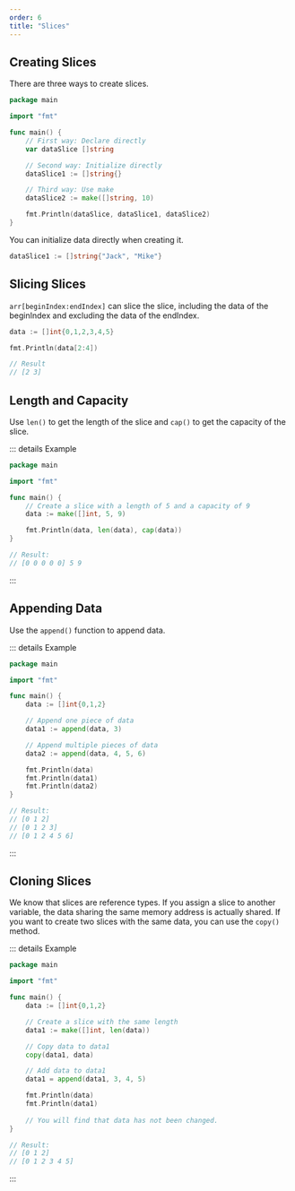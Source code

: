 ```yaml
---
order: 6
title: "Slices"
---
```


## Creating Slices

There are three ways to create slices.

```go
package main

import "fmt"

func main() {
	// First way: Declare directly
	var dataSlice []string

	// Second way: Initialize directly
	dataSlice1 := []string{}

	// Third way: Use make
	dataSlice2 := make([]string, 10)

	fmt.Println(dataSlice, dataSlice1, dataSlice2)
}
```

You can initialize data directly when creating it.

```go
dataSlice1 := []string{"Jack", "Mike"}
```

## Slicing Slices

`arr[beginIndex:endIndex]` can slice the slice, including the data of the beginIndex and excluding the data of the endIndex.

```go
data := []int{0,1,2,3,4,5}

fmt.Println(data[2:4])

// Result
// [2 3]
```

## Length and Capacity

Use `len()` to get the length of the slice and `cap()` to get the capacity of the slice.

::: details Example

```go
package main

import "fmt"

func main() {
	// Create a slice with a length of 5 and a capacity of 9
	data := make([]int, 5, 9)

	fmt.Println(data, len(data), cap(data))
}

// Result:
// [0 0 0 0 0] 5 9
```

:::

## Appending Data

Use the `append()` function to append data.

::: details Example

```go
package main

import "fmt"

func main() {
	data := []int{0,1,2}

	// Append one piece of data
	data1 := append(data, 3)

	// Append multiple pieces of data
	data2 := append(data, 4, 5, 6)

	fmt.Println(data)
	fmt.Println(data1)
	fmt.Println(data2)
}

// Result:
// [0 1 2]
// [0 1 2 3]
// [0 1 2 4 5 6]

```

:::

## Cloning Slices

We know that slices are reference types. If you assign a slice to another variable, the data sharing the same memory address is actually shared. If you want to create two slices with the same data, you can use the `copy()` method.

::: details Example

```go
package main

import "fmt"

func main() {
	data := []int{0,1,2}

	// Create a slice with the same length
	data1 := make([]int, len(data))

	// Copy data to data1
	copy(data1, data)

	// Add data to data1
	data1 = append(data1, 3, 4, 5)

	fmt.Println(data)
	fmt.Println(data1)
	
	// You will find that data has not been changed.
}

// Result:
// [0 1 2]
// [0 1 2 3 4 5]
```

:::
